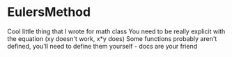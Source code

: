 # EulersMethod

Cool little thing that I wrote for math class
You need to be really explicit with the equation (xy doesn't work, x\*y does)
Some functions probably aren't defined, you'll need to define them yourself - docs are your friend
